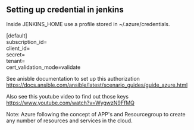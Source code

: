 ## Setting up credential in jenkins

Inside JENKINS_HOME use a profile stored in ~/.azure/credentials.

[default] \
subscription_id= \
client_id=   \
secret=  \
tenant=   \
cert_validation_mode=validate   



See anisble documentation to set up this authorization
https://docs.ansible.com/ansible/latest/scenario_guides/guide_azure.html

Also see this youtube video to find out those keys
https://www.youtube.com/watch?v=WygwzN9FfMQ

Note: Azure following the concept of APP's and Resourcegroup to create any number of resources and services in the cloud.

